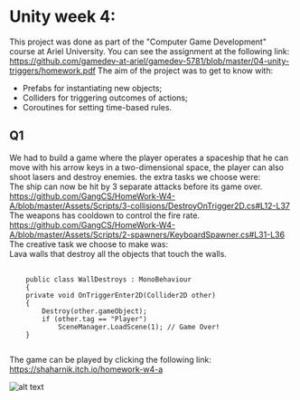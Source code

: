 # Unity week 4:

This project was done as part of the "Computer Game Development" course at Ariel University.
You can see the assignment at the following link: https://github.com/gamedev-at-ariel/gamedev-5781/blob/master/04-unity-triggers/homework.pdf 
The aim of the project was to get to know with:
* Prefabs for instantiating new objects;
* Colliders for triggering outcomes of actions;
* Coroutines for setting time-based rules.

## Q1

We had to build a game where the player operates a spaceship that he can move with his arrow keys in a two-dimensional space, the player can also shoot lasers and destroy enemies.
the extra tasks we choose were: <br />
The ship can now be hit by 3 separate attacks before its game over. <br />
https://github.com/GangCS/HomeWork-W4-A/blob/master/Assets/Scripts/3-collisions/DestroyOnTrigger2D.cs#L12-L37 <br />
The weapons has cooldown to control the fire rate.<br />
https://github.com/GangCS/HomeWork-W4-A/blob/master/Assets/Scripts/2-spawners/KeyboardSpawner.cs#L31-L36 <br />
The creative task we choose to make was: <br />
Lava walls that destroy all the objects that touch the walls.
<pre>
    <code>
    public class WallDestroys : MonoBehaviour
    {
    private void OnTriggerEnter2D(Collider2D other)
    {
        Destroy(other.gameObject);
        if (other.tag == "Player")
            SceneManager.LoadScene(1); // Game Over!
    }
    </code>
</pre>
The game can be played by clicking the following link: https://shaharnik.itch.io/homework-w4-a


![alt text](https://i.imgur.com/jLYyIIj.png)


